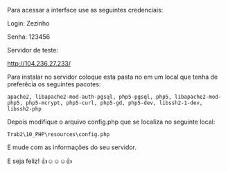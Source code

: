 Para acessar a interface use as seguintes credenciais:

Login: Zezinho

Senha: 123456

Servidor de teste:

http://104.236.27.233/

Para instalar no servidor coloque esta pasta no em um local que tenha de preferêcia os seguintes pacotes:

`apache2, libapache2-mod-auth-pgsql, php5-pgsql, php5, libapache2-mod-php5, php5-mcrypt, php5-curl, php5-gd, php5-dev, libssh2-1-dev, libssh2-php`

Depois modifique o arquivo config.php que se localiza no seguinte local:

`Trab2\10_PHP\resources\config.php`

E mude com as informações do seu servidor.

E seja feliz! :thumbsup::relaxed::relaxed::relaxed::thumbsup:
